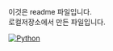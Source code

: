 이것은 readme 파일입니다.<br>
로컬저장소에서 만든 파일입니다.

[![Python](https://img.shields.io/pypi/pyversions/tensorflow.svg)](https://badge.fury.io/py/tensorflow)
